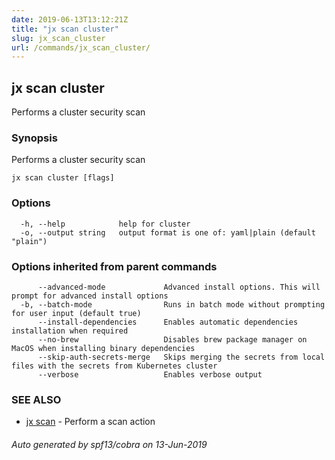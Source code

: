 ```yaml
---
date: 2019-06-13T13:12:21Z
title: "jx scan cluster"
slug: jx_scan_cluster
url: /commands/jx_scan_cluster/
---
```

## jx scan cluster

Performs a cluster security scan

### Synopsis

Performs a cluster security scan

```
jx scan cluster [flags]
```

### Options

```
  -h, --help            help for cluster
  -o, --output string   output format is one of: yaml|plain (default "plain")
```

### Options inherited from parent commands

```
      --advanced-mode             Advanced install options. This will prompt for advanced install options
  -b, --batch-mode                Runs in batch mode without prompting for user input (default true)
      --install-dependencies      Enables automatic dependencies installation when required
      --no-brew                   Disables brew package manager on MacOS when installing binary dependencies
      --skip-auth-secrets-merge   Skips merging the secrets from local files with the secrets from Kubernetes cluster
      --verbose                   Enables verbose output
```

### SEE ALSO

* [jx scan](/commands/jx_scan/)	 - Perform a scan action

###### Auto generated by spf13/cobra on 13-Jun-2019
